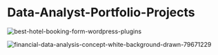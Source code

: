 # Data-Analyst-Portfolio-Projects

![best-hotel-booking-form-wordpress-plugins](https://user-images.githubusercontent.com/103982094/227188283-dbe28ded-3f4e-46a6-a5dc-e691918288d1.jpg)

![financial-data-analysis-concept-white-background-drawn-79671229](https://user-images.githubusercontent.com/103982094/228513411-fd2e599c-f44f-4228-b5a3-7eccc3a9edf4.jpg)
